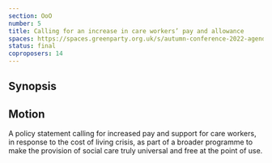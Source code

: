```yaml
---
section: OoO
number: 5
title: Calling for an increase in care workers’ pay and allowance
spaces: https://spaces.greenparty.org.uk/s/autumn-conference-2022-agenda-forum/?contentId=101890
status: final
coproposers: 14
---
```

## Synopsis

## Motion
A policy statement calling for increased pay and support for care workers, in response to the cost of living crisis, as part of a broader programme to make the provision of social care truly universal and free at the point of use.
